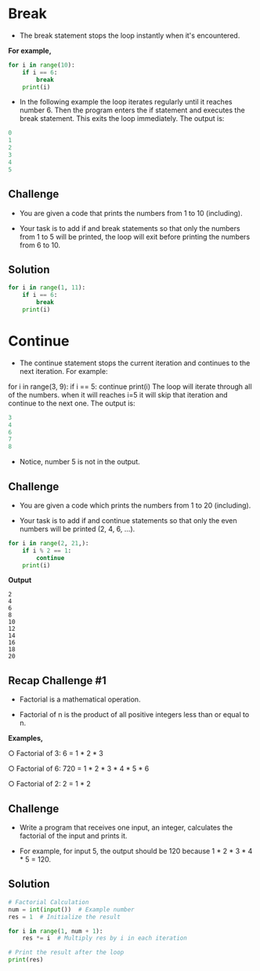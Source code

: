 # Break

- The break statement stops the loop instantly when it's encountered.

**For example,**

```py
for i in range(10): 
    if i == 6:
        break
    print(i)
```

- In the following example the loop iterates regularly until it reaches number 6. Then the program enters the if statement and executes the break statement. This exits the loop immediately. The output is:
```py
0
1
2
3
4
5
```

## Challenge

- You are given a code that prints the numbers from 1 to 10 (including).
  
- Your task is to add if and break statements so that only the numbers from 1 to 5 will be printed, the loop will exit before printing the numbers from 6 to 10.

## Solution
```py
for i in range(1, 11):
    if i == 6:
        break
    print(i)
```
 
# Continue

- The continue statement stops the current iteration and continues to the next iteration. For example:

for i in range(3, 9):
    if i == 5:
        continue
    print(i)
The loop will iterate through all of the numbers. when it will reaches i=5 it will skip that iteration and continue to the next one. The output is:
```py
3
4
6
7
8
```
- Notice, number 5 is not in the output.

## Challenge

- You are given a code which prints the numbers from 1 to 20 (including).

- Your task is to add if and continue statements so that only the even numbers will be printed (2, 4, 6, ...). 

```py
for i in range(2, 21,):
    if i % 2 == 1:
        continue
    print(i)
```
**Output**
```
2
4
6
8
10
12
14
16
18
20
```
## Recap Challenge #1

- Factorial is a mathematical operation.

- Factorial of n is the product of all positive integers less than or equal to n.

**Examples,**

○ Factorial of 3: 6 = 1 * 2 * 3

○ Factorial of 6: 720 = 1 * 2 * 3 * 4 * 5 * 6

○ Factorial of 2: 2 = 1 * 2


## Challenge

- Write a program that receives one input, an integer, calculates the factorial of the input and prints it.

- For example, for input 5, the output should be 120 because 1 * 2 * 3 * 4  * 5 = 120.

## Solution 

```py
# Factorial Calculation
num = int(input())  # Example number
res = 1  # Initialize the result

for i in range(1, num + 1):
    res *= i  # Multiply res by i in each iteration

# Print the result after the loop
print(res)

```
